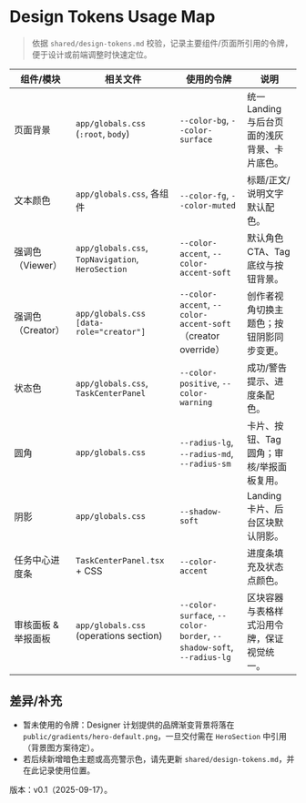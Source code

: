 ﻿# Design Tokens Usage Map

> 依据 `shared/design-tokens.md` 校验，记录主要组件/页面所引用的令牌，便于设计或前端调整时快速定位。

| 组件/模块 | 相关文件 | 使用的令牌 | 说明 |
| --- | --- | --- | --- |
| 页面背景 | `app/globals.css` (`:root`, `body`) | `--color-bg`, `--color-surface` | 统一 Landing 与后台页面的浅灰背景、卡片底色。 |
| 文本颜色 | `app/globals.css`, 各组件 | `--color-fg`, `--color-muted` | 标题/正文/说明文字默认配色。 |
| 强调色（Viewer） | `app/globals.css`, `TopNavigation`, `HeroSection` | `--color-accent`, `--color-accent-soft` | 默认角色 CTA、Tag 底纹与按钮背景。 |
| 强调色（Creator） | `app/globals.css` `[data-role="creator"]` | `--color-accent`, `--color-accent-soft`（creator override） | 创作者视角切换主题色；按钮阴影同步变更。 |
| 状态色 | `app/globals.css`, `TaskCenterPanel` | `--color-positive`, `--color-warning` | 成功/警告提示、进度条配色。 |
| 圆角 | `app/globals.css` | `--radius-lg`, `--radius-md`, `--radius-sm` | 卡片、按钮、Tag 圆角；审核/举报面板复用。 |
| 阴影 | `app/globals.css` | `--shadow-soft` | Landing 卡片、后台区块默认阴影。 |
| 任务中心进度条 | `TaskCenterPanel.tsx` + CSS | `--color-accent` | 进度条填充及状态点颜色。 |
| 审核面板 & 举报面板 | `app/globals.css` (operations section) | `--color-surface`, `--color-border`, `--shadow-soft`, `--radius-lg` | 区块容器与表格样式沿用令牌，保证视觉统一。 |

## 差异/补充
- 暂未使用的令牌：Designer 计划提供的品牌渐变背景将落在 `public/gradients/hero-default.png`，一旦交付需在 `HeroSection` 中引用（背景图方案待定）。
- 若后续新增暗色主题或高亮警示色，请先更新 `shared/design-tokens.md`，并在此记录使用位置。

版本：v0.1（2025-09-17）。
